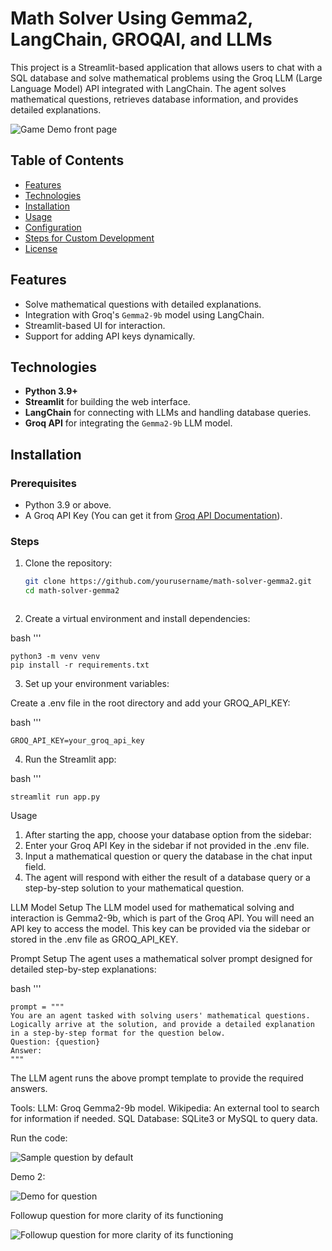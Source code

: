 # Math Solver Using Gemma2, LangChain, GROQAI, and LLMs

This project is a Streamlit-based application that allows users to chat with a SQL database and solve mathematical problems using the Groq LLM (Large Language Model) API integrated with LangChain. The agent solves mathematical questions, retrieves database information, and provides detailed explanations.

![Game Demo front page](https://github.com/user-attachments/assets/7a41768a-9c14-4e1f-b602-609f45764fb7)

## Table of Contents
- [Features](#features)
- [Technologies](#technologies)
- [Installation](#installation)
- [Usage](#usage)
- [Configuration](#configuration)
- [Steps for Custom Development](#steps-for-custom-development)
- [License](#license)

## Features
- Solve mathematical questions with detailed explanations.
- Integration with Groq's `Gemma2-9b` model using LangChain.
- Streamlit-based UI for interaction.
- Support for adding API keys dynamically.

## Technologies
- **Python 3.9+**
- **Streamlit** for building the web interface.
- **LangChain** for connecting with LLMs and handling database queries.
- **Groq API** for integrating the `Gemma2-9b` LLM model.

## Installation

### Prerequisites
- Python 3.9 or above.
- A Groq API Key (You can get it from [Groq API Documentation](https://groq.com/api)).

### Steps
1. Clone the repository:

   ```bash
   git clone https://github.com/yourusername/math-solver-gemma2.git
   cd math-solver-gemma2



2. Create a virtual environment and install dependencies:

bash '''

    python3 -m venv venv
    pip install -r requirements.txt
    
3. Set up your environment variables:

Create a .env file in the root directory and add your GROQ_API_KEY:

bash '''

    GROQ_API_KEY=your_groq_api_key

4. Run the Streamlit app:

bash '''

    streamlit run app.py

    
Usage
1) After starting the app, choose your database option from the sidebar:
2) Enter your Groq API Key in the sidebar if not provided in the .env file.
3) Input a mathematical question or query the database in the chat input field.
4) The agent will respond with either the result of a database query or a step-by-step solution to your mathematical question.



LLM Model Setup
The LLM model used for mathematical solving and interaction is Gemma2-9b, which is part of the Groq API. You will need an API key to access the model. This key can be provided via the sidebar or stored in the .env file as GROQ_API_KEY.

Prompt Setup
The agent uses a mathematical solver prompt designed for detailed step-by-step explanations:

bash '''

    prompt = """
    You are an agent tasked with solving users' mathematical questions. Logically arrive at the solution, and provide a detailed explanation in a step-by-step format for the question below.
    Question: {question}
    Answer:
    """

The LLM agent runs the above prompt template to provide the required answers.

Tools:
LLM: Groq Gemma2-9b model.
Wikipedia: An external tool to search for information if needed.
SQL Database: SQLite3 or MySQL to query data.



Run the code: 


![Sample question by default](https://github.com/user-attachments/assets/4e735c8f-3b87-42c8-a03e-8ca80d4aa44e)




Demo 2: 

![Demo for question](https://github.com/user-attachments/assets/acfdbaaa-1aaf-4529-aae8-197fe9f195cc)

Followup question for more clarity of its functioning

![Followup question for more clarity of its functioning](https://github.com/user-attachments/assets/8c23873f-2a8c-42ae-8384-7e3e6730e470)

